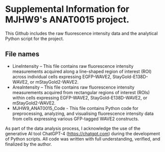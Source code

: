 # Supplemental Information for MJHW9's ANAT0015 project.

This Github includes the raw fluorescence intensity data and the analytical Python script for the project. 

## File names
- LineIntensity – This file contains raw fluorescence intensity measurements acquired along a line-shaped region of interest (ROI) across individual cells expressing EGFP-WAVE2, StayGold-E138D-WAVE2, or mStayGold2-WAVE2.
- AreaIntensity – This file contains raw fluorescence intensity measurements acquired from rectangular regions of interest (ROIs) within cells expressing EGFP-WAVE2, StayGold-E138D-WAVE2, or mStayGold2-WAVE2.
- MJHW9_ANAT0015_Code - This file contains Python code for preprocessing, analyzing, and visualising fluorescence intensity data from cells expressing various GFP-tagged WAVE2 constructs.

As part of the data analysis process, I acknowledge the use of the generative AI tool ChatGPT-4 (https://chatgpt.com) during the development of Python scripts. All code was written with full understanding, verified, and finalized by the author.

